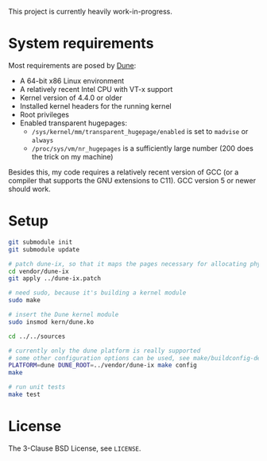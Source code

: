 This project is currently heavily work-in-progress.

# System requirements

Most requirements are posed by [Dune](https://github.com/ix-project/dune):

 - A 64-bit x86 Linux environment
 - A relatively recent Intel CPU with VT-x support
 - Kernel version of 4.4.0 or older
 - Installed kernel headers for the running kernel
 - Root privileges
 - Enabled transparent hugepages:
    - `/sys/kernel/mm/transparent_hugepage/enabled` is set to `madvise` or `always`
    - `/proc/sys/vm/nr_hugepages` is a sufficiently large number (200 does the trick on my machine)

Besides this, my code requires a relatively recent version of GCC (or a compiler that supports the GNU extensions to C11). GCC version 5 or newer should work.

# Setup

```bash
git submodule init
git submodule update

# patch dune-ix, so that it maps the pages necessary for allocating physical pages in the virtual environment in ring 0
cd vendor/dune-ix
git apply ../dune-ix.patch

# need sudo, because it's building a kernel module
sudo make

# insert the Dune kernel module
sudo insmod kern/dune.ko

cd ../../sources

# currently only the dune platform is really supported
# some other configuration options can be used, see make/buildconfig-details.mk
PLATFORM=dune DUNE_ROOT=../vendor/dune-ix make config
make

# run unit tests
make test
```

# License

The 3-Clause BSD License, see `LICENSE`.
